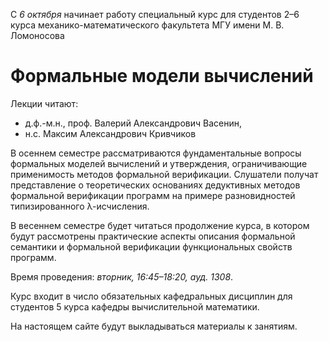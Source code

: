 С *6 октября* начинает работу специальный курс
для студентов 2–6 курса механико-математического факультета МГУ имени М. В. Ломоносова

# Формальные модели вычислений

Лекции читают:

-  д.ф.-м.н., проф. Валерий Александрович Васенин,
-  н.с. Максим Александрович Кривчиков

В осеннем семестре рассматриваются фундаментальные вопросы формальных моделей вычислений и утверждения, ограничивающие применимость методов формальной верификации. Слушатели получат представление о теоретических основаниях дедуктивных методов формальной верификации программ на примере разновидностей типизированного λ-исчисления.

В весеннем семестре будет читаться продолжение курса, в котором будут рассмотрены практические аспекты описания формальной семантики и формальной верификации функциональных свойств программ.

Время проведения: *вторник, 16:45–18:20, ауд. 1308*.

Курс входит в число обязательных кафедральных дисциплин для студентов 5 курса кафедры вычислительной математики.

На настоящем сайте будут выкладываться материалы к занятиям.
